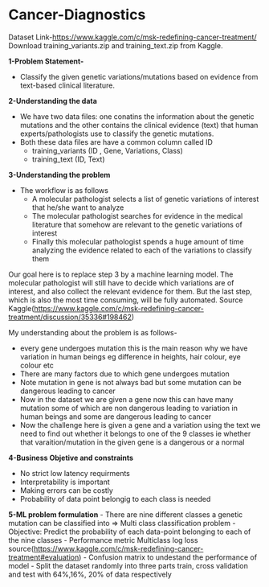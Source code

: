 # Cancer-Diagnostics

Dataset Link-https://www.kaggle.com/c/msk-redefining-cancer-treatment/
Download training_variants.zip and training_text.zip from Kaggle.

**1-Problem Statement-**
  - Classify the given genetic variations/mutations based on evidence from text-based clinical literature. 
  
**2-Understanding the data**
  - We have two data files: one conatins the information about the genetic mutations and the other contains the clinical evidence (text) that  human experts/pathologists     use to classify the genetic mutations. 
  - Both these data files are have a common column called ID
    - training_variants (ID , Gene, Variations, Class)
    - training_text (ID, Text) 
  
**3-Understanding the problem**
  - The workflow is as follows
    - A molecular pathologist selects a list of genetic variations of interest that he/she want to analyze
    - The molecular pathologist searches for evidence in the medical literature that somehow are relevant to the genetic variations of interest
    - Finally this molecular pathologist spends a huge amount of time analyzing the evidence related to each of the variations to classify them
  
  Our goal here is to replace step 3 by a machine learning model. The molecular pathologist will still have to decide which variations are of interest, and also collect   the relevant evidence for them. But the last step, which is also the most time consuming, will be fully automated.
  Source Kaggle(https://www.kaggle.com/c/msk-redefining-cancer-treatment/discussion/35336#198462)
  
  My understanding about the problem is as follows-
  - every gene undergoes mutation this is the main reason why we have variation in human beings eg difference in heights, hair colour, eye colour etc
  - There are many factors due to which gene undergoes mutation 
  - Note mutation in gene is not always bad but some mutation can be dangerous leading to cancer 
  - Now in the dataset we are given a gene now this can have many mutation some of which are non dangerous leading to variation in human beings and some are dangerous     leading to cancer
  - Now the challenge here is given a gene and a variation using the text we need to find out whether it belongs to one of the 9 classes ie whether that                   varaition/mutation in the given gene is a dangerous or a normal

**4-Business Objetive and constraints**
  - No strict low latency requirments
  - Interpretability is important 
  - Making errors can be costly 
  - Probability of data point belongig to each class is needed 
  
**5-ML problem formulation**
    - There are nine different classes a genetic mutation can be classified into => Multi class classification problem
    - Objective: Predict the probability of each data-point belonging to each of the nine classes
    - Performance metric Multiclass log loss source(https://www.kaggle.com/c/msk-redefining-cancer-treatment#evaluation)
    - Confusion matrix to undestand the performance of model 
    -  Split the dataset randomly into three parts train, cross validation and test with 64%,16%, 20% of data respectively
